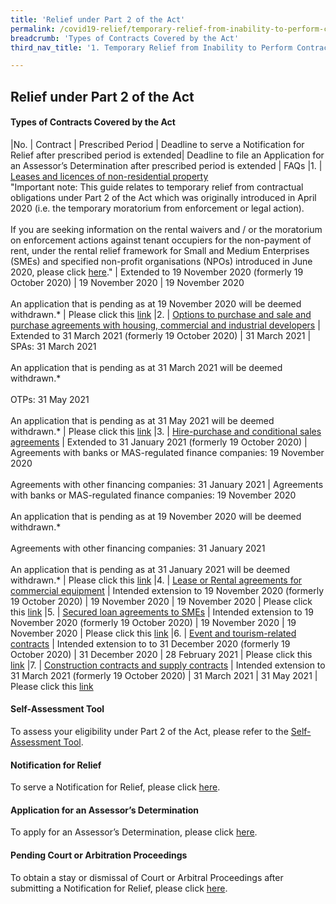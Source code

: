 ```yaml
---
title: 'Relief under Part 2 of the Act'
permalink: /covid19-relief/temporary-relief-from-inability-to-perform-contract
breadcrumb: 'Types of Contracts Covered by the Act'
third_nav_title: '1. Temporary Relief from Inability to Perform Contractual Obligations'

---
```


## Relief under Part 2 of the Act ##

#### Types of Contracts Covered by the Act ####

|No. | Contract | Prescribed Period | Deadline to serve a Notification for Relief after prescribed period is extended| Deadline to file an Application for an Assessor’s Determination after prescribed period is extended | FAQs
|1. | [Leases and licences of non-residential property](/files/1-Tenants.pdf) <br>"Important note: This guide relates to temporary relief from contractual obligations under Part 2 of the Act which was originally introduced in April 2020 (i.e. the temporary moratorium from enforcement or legal action). <br><br>If you are seeking information on the rental waivers and / or the moratorium on enforcement actions against tenant occupiers for the non-payment of rent, under the rental relief framework for Small and Medium Enterprises (SMEs) and specified non-profit organisations (NPOs) introduced in June 2020, please click [here](https://www.mlaw.gov.sg/covid19-relief/rental-relief-framework-for-smes)." |  Extended to 19 November 2020 (formerly 19 October 2020) | 19 November 2020 | 19 November 2020 <br><br>An application that is pending as at 19 November 2020 will be deemed withdrawn.* | Please click this [link](https://www.mlaw.gov.sg/covid19-relief/faq/lease-licence)
|2. | [Options to purchase and sale and purchase agreements with housing, commercial and industrial developers](/files/2-Buyers.pdf) | Extended to 31 March 2021 (formerly 19 October 2020) | 31 March 2021 | SPAs: 31 March 2021 <br><br>An application that is pending as at 31 March 2021 will be deemed withdrawn.* <br><br>OTPs: 31 May 2021 <br><br>An application that is pending as at 31 May 2021 will be deemed withdrawn.* | Please click this [link](https://www.mlaw.gov.sg/covid19-relief/faq/otps-and-s-and-p-agreements) 
|3. | [Hire-purchase and conditional sales agreements](/files/3-Hirers.pdf) | Extended to 31 January 2021 (formerly 19 October 2020) | Agreements with banks or MAS-regulated finance companies: 19 November 2020 <br><br>Agreements with other financing companies: 31 January 2021 | Agreements with banks or MAS-regulated finance companies: 19 November 2020 <br><br>An application that is pending as at 19 November 2020 will be deemed withdrawn.* <br><br>Agreements with other financing companies: 31 January 2021 <br><br> An application that is pending as at 31 January 2021 will be deemed withdrawn.* | Please click this [link](https://www.mlaw.gov.sg/covid19-relief/faq/hire-purchase-agreements)
|4. | [Lease or Rental agreements for commercial equipment](/files/4-Renters.pdf) | Intended extension to 19 November 2020 (formerly 19 October 2020) | 19 November 2020 | 19 November 2020 |  Please click this [link](https://www.mlaw.gov.sg/covid19-relief/faq/rental-agreements)
|5. | [Secured loan agreements to SMEs](/files/5-SMEs.pdf)  | Intended extension to 19 November 2020 (formerly 19 October 2020) | 19 November 2020 | 19 November 2020 | Please click this [link](https://www.mlaw.gov.sg/covid19-relief/faq/sme-loans)
|6. | [Event and tourism-related contracts](/files/6-Events-Tourism.pdf) | Intended extension to to 31 December 2020  (formerly 19 October 2020) | 31 December 2020  | 28 February 2021 | Please click this [link](https://www.mlaw.gov.sg/covid19-relief/faq/event-or-tourism-related-contract)
|7. | [Construction contracts and supply contracts](/files/7-Construction.pdf) | Intended extension to 31 March 2021 (formerly 19 October 2020) | 31 March 2021 | 31 May 2021 | Please click this [link](https://www.mlaw.gov.sg/covid19-relief/faq/construction)

#### Self-Assessment Tool ####
To assess your eligibility under Part 2 of the Act, please refer to the [Self-Assessment Tool](https://www.mlaw.gov.sg/covid19-relief/tool).

#### Notification for Relief ####
To serve a Notification for Relief, please click [here](https://www.mlaw.gov.sg/covid19-relief/notification-for-relief).

#### Application for an Assessor’s Determination ####
To apply for an Assessor’s Determination, please click [here](https://www.mlaw.gov.sg/covid19-relief/application-for-assessor).

#### Pending Court or Arbitration Proceedings ####
To obtain a stay or dismissal of Court or Arbitral Proceedings after submitting a Notification for Relief, please click [here](https://www.mlaw.gov.sg/covid19-relief/memorandum-of-notification).
